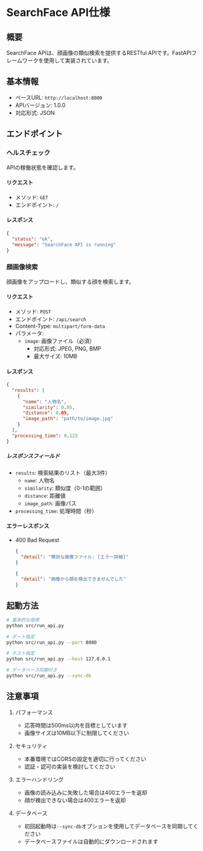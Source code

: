 # SearchFace API仕様

## 概要
SearchFace APIは、顔画像の類似検索を提供するRESTful APIです。FastAPIフレームワークを使用して実装されています。

## 基本情報
- ベースURL: `http://localhost:8000`
- APIバージョン: 1.0.0
- 対応形式: JSON

## エンドポイント

### ヘルスチェック
APIの稼働状態を確認します。

#### リクエスト
- メソッド: `GET`
- エンドポイント: `/`

#### レスポンス
```json
{
  "status": "ok",
  "message": "SearchFace API is running"
}
```

### 顔画像検索
顔画像をアップロードし、類似する顔を検索します。

#### リクエスト
- メソッド: `POST`
- エンドポイント: `/api/search`
- Content-Type: `multipart/form-data`
- パラメータ:
  - `image`: 画像ファイル（必須）
    - 対応形式: JPEG, PNG, BMP
    - 最大サイズ: 10MB

#### レスポンス
```json
{
  "results": [
    {
      "name": "人物名",
      "similarity": 0.95,
      "distance": 0.05,
      "image_path": "path/to/image.jpg"
    }
  ],
  "processing_time": 0.123
}
```

##### レスポンスフィールド
- `results`: 検索結果のリスト（最大3件）
  - `name`: 人物名
  - `similarity`: 類似度（0-1の範囲）
  - `distance`: 距離値
  - `image_path`: 画像パス
- `processing_time`: 処理時間（秒）

#### エラーレスポンス
- 400 Bad Request
  ```json
  {
    "detail": "無効な画像ファイル: [エラー詳細]"
  }
  ```
  ```json
  {
    "detail": "画像から顔を検出できませんでした"
  }
  ```

## 起動方法
```bash
# 基本的な使用
python src/run_api.py

# ポート指定
python src/run_api.py --port 8080

# ホスト指定
python src/run_api.py --host 127.0.0.1

# データベース同期付き
python src/run_api.py --sync-db
```

## 注意事項
1. パフォーマンス
   - 応答時間は500ms以内を目標としています
   - 画像サイズは10MB以下に制限してください

2. セキュリティ
   - 本番環境ではCORSの設定を適切に行ってください
   - 認証・認可の実装を検討してください

3. エラーハンドリング
   - 画像の読み込みに失敗した場合は400エラーを返却
   - 顔が検出できない場合は400エラーを返却

4. データベース
   - 初回起動時は`--sync-db`オプションを使用してデータベースを同期してください
   - データベースファイルは自動的にダウンロードされます 